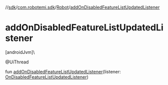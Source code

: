 //[sdk](../../../index.md)/[com.robotemi.sdk](../index.md)/[Robot](index.md)/[addOnDisabledFeatureListUpdatedListener](add-on-disabled-feature-list-updated-listener.md)

# addOnDisabledFeatureListUpdatedListener

[androidJvm]\

@UiThread

fun [addOnDisabledFeatureListUpdatedListener](add-on-disabled-feature-list-updated-listener.md)(listener: [OnDisabledFeatureListUpdatedListener](../../com.robotemi.sdk.listeners/-on-disabled-feature-list-updated-listener/index.md))
